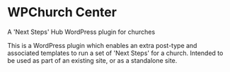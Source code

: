 # WPChurch Center
A 'Next Steps' Hub WordPress plugin for churches

This is a WordPress plugin which enables an extra post-type and associated templates to run a set of 'Next Steps' for a church. Intended to be used as part of an existing site, or as a standalone site.


